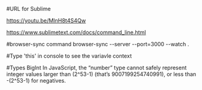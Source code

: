 #URL for Sublime

https://youtu.be/MlnH8t4S4Qw

https://www.sublimetext.com/docs/command_line.html


#browser-sync command
browser-sync --server --port=3000 --watch .

#Type 'this' in console to see the variavle context

#Types
BigInt
In JavaScript, the “number” type cannot safely represent integer values larger than (2^53-1) (that’s 9007199254740991), or less than -(2^53-1) for negatives.